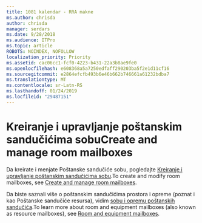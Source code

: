 ```yaml
---
title: 1081 kalendar - RRA makne
ms.author: chrisda
author: chrisda
manager: serdars
ms.date: 9/28/2018
ms.audience: ITPro
ms.topic: article
ROBOTS: NOINDEX, NOFOLLOW
localization_priority: Priority
ms.assetid: cac06cc1-fcf0-4223-b431-22a3b8ae9fe0
ms.openlocfilehash: e608368a5a7250edfaff290203ba5f2e1d11cf16
ms.sourcegitcommit: e2864efcfb493b6e46b662b746661a61232bdba7
ms.translationtype: MT
ms.contentlocale: sr-Latn-RS
ms.lasthandoff: 01/24/2019
ms.locfileid: "29487151"
---
```

# <a name="create-and-manage-room-mailboxes"></a><span data-ttu-id="1f4c9-102">Kreiranje i upravljanje poštanskim sandučićima sobu</span><span class="sxs-lookup"><span data-stu-id="1f4c9-102">Create and manage room mailboxes</span></span>

<span data-ttu-id="1f4c9-103">Da kreirate i menjate Poštanske sandučiće sobu, pogledajte [Kreiranje i upravljanje poštanskim sandučićima sobu](https://docs.microsoft.com/Exchange/recipients/room-mailboxes).</span><span class="sxs-lookup"><span data-stu-id="1f4c9-103">To create and modify room mailboxes, see [Create and manage room mailboxes](https://docs.microsoft.com/Exchange/recipients/room-mailboxes).</span></span>
  
<span data-ttu-id="1f4c9-104">Da biste saznali više o poštanskim sandučićima prostora i opreme (poznat i kao Poštanske sandučiće resursa), vidim [sobu i opremu poštanskih sandučića](https://support.office.com/article/9f518a6d-1e2c-4d44-93f3-e19013a1552b.aspx).</span><span class="sxs-lookup"><span data-stu-id="1f4c9-104">To learn more about room and equipment mailboxes (also known as resource mailboxes), see [Room and equipment mailboxes](https://support.office.com/article/9f518a6d-1e2c-4d44-93f3-e19013a1552b.aspx).</span></span>
  

